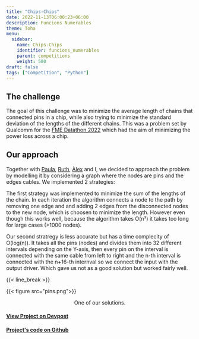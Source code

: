 ```yaml
---
title: "Chips-Chips"
date: 2022-11-13T06:00:23+06:00
description: Funcions Numerables
theme: Toha
menu:
  sidebar:
    name: Chips-Chips
    identifier: funcions_numerables
    parent: competitions
    weight: 500
draft: false
tags: ["Competition", "Python"]
---
```



## The challenge
The goal of this challenge was to minimize the average length of chains that connected pins in a chip, while also trying to minimize the standard deviation of the lengths of the different chains. This was a problem set by Qualcomm for the [FME Datathon 2022](https://datathon.cat/2022/) which had the aim of minimizing the power loss across a chip.    

## Our approach

Together with [Paula](https://github.com/paulaesquerra), [Ruth](https://github.com/ruthilberry), [Àlex](https://github.com/AlexRG03) and I, we decided to approach the problem by modelling it by considering a graph where the nodes are pins and the edges cables. We implemented 2 strategies:   

The first strategy was implemented to minimize the sum of the lengths of the chain. In each iteration the algorithm connects a node to the path by removing one edge and and adding 2 edges from the disconnected nodes to the new node, which is choosen to minimize the length. However even though this works well, because the algorithm takes O(n³) it takes too long for large cases (>1000 nodes).   

Our second stratregy is less accurate but has a time complecity of O(log(n)). It takes all the pins (nodes) and divides them into 32 different intervals depending on the Y-axis, then every pin on the interval is connected with the same cable from left to right and the n-th interval is connected with the n+16-th internval so we connect the input with the output driver. Which gave us not as a good solution but worked fairly well.

{{< line_break >}}

{{< figure src="pins.png">}}
<p style="text-align: center;">One of our solutions.</p>


#### [View Project on Devpost ](https://devpost.com/software/chip-chips)

#### [Project's code on Github <i class="fab fa-github"></i> ](https://github.com/paulaesquerra/funcions_numerables_datathon)